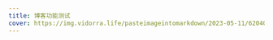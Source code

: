 ```yaml
---
title: 博客功能测试
cover: https://img.vidorra.life/pasteimageintomarkdown/2023-05-11/6204088509700.png
---
```

